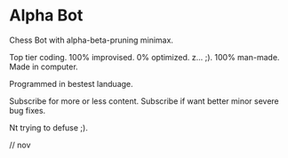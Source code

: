 # Alpha Bot
Chess Bot with alpha-beta-pruning minimax.

Top tier coding.
100% improvised.
0% optimized. z... ;).
100% man-made.
Made in computer.

Programmed in bestest landuage.

Subscribe for more or less content.
Subscribe if want better minor severe bug fixes.

Nt trying to defuse ;).



// nov
